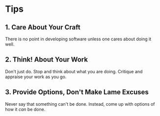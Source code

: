 # Tips

## 1. Care About Your Craft
There is no point in developing software unless one cares about doing it well.

## 2. Think! About Your Work
Don't just do. Stop and think about what you are doing. Critique and appraise your work as you go.

## 3. Provide Options, Don't Make Lame Excuses
Never say that something can't be done. Instead, come up with options of how it *can* be done.

